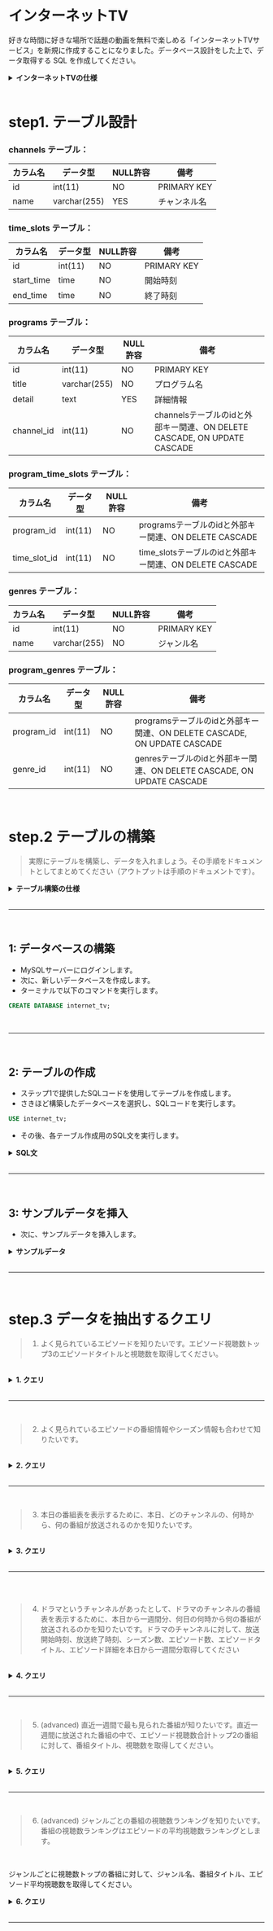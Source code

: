 # インターネットTV

好きな時間に好きな場所で話題の動画を無料で楽しめる「インターネットTVサービス」を新規に作成することになりました。データベース設計をした上で、データ取得する SQL を作成してください。

<details>
<summary><b>インターネットTVの仕様</b></summary>

>仕様は次の通りです。サービスのイメージとしては [ABEMA](https://abema.tv/) を頭に思い浮かべてください。

- ドラマ1、ドラマ2、アニメ1、アニメ2、スポーツ、ペットなど、複数のチャンネルがある
- 各チャンネルの下では時間帯ごとに番組枠が1つ設定されており、番組が放映される
- 番組はシリーズになっているものと単発ものがある。シリーズになっているものはシーズンが1つものと、シーズン1、シーズン2のように複数シーズンのものがある。各シーズンの下では各エピソードが設定されている
- 再放送もあるため、ある番組が複数チャンネルの異なる番組枠で放映されることはある
- 番組の情報として、タイトル、番組詳細、ジャンルが画面上に表示される
- 各エピソードの情報として、シーズン数、エピソード数、タイトル、エピソード詳細、動画時間、公開日、視聴数が画面上に表示される。単発のエピソードの場合はシーズン数、エピソード数は表示されない
- ジャンルとしてアニメ、映画、ドラマ、ニュースなどがある。各番組は1つ以上のジャンルに属する
- KPIとして、チャンネルの番組枠のエピソードごとに視聴数を記録する。なお、一つのエピソードは複数の異なるチャンネル及び番組枠で放送されることがあるので、属するチャンネルの番組枠ごとに視聴数がどうだったかも追えるようにする

## テーブル設計の仕様
テーブルごとにテーブル名、カラム名、データ型、NULL(NULL OK の場合のみ YES と記載)、キー（キーが存在する場合、PRIMARY/INDEX のどちらかを記載）、初期値（ある場合のみ記載）、AUTO INCREMENT（ある場合のみ YES と記載）を記載してください。また、外部キー制約、ユニークキー制約に関しても記載してください。

</details>
<br>

# step1. テーブル設計

### channels テーブル：

| カラム名 | データ型     | NULL許容 | 備考         |
| -------- | ------------ | -------- | ------------ |
| id       | int(11)      | NO       | PRIMARY KEY  |
| name     | varchar(255) | YES      | チャンネル名 |

### time_slots テーブル：

| カラム名   | データ型 | NULL許容 | 備考        |
| ---------- | -------- | -------- | ----------- |
| id         | int(11)  | NO       | PRIMARY KEY |
| start_time | time     | NO       | 開始時刻    |
| end_time   | time     | NO       | 終了時刻    |

### programs テーブル：

| カラム名   | データ型     | NULL許容 | 備考                                                                     |
| ---------- | ------------ | -------- | ------------------------------------------------------------------------ |
| id         | int(11)      | NO       | PRIMARY KEY                                                              |
| title      | varchar(255) | NO       | プログラム名                                                             |
| detail     | text         | YES      | 詳細情報                                                                 |
| channel_id | int(11)      | NO       | channelsテーブルのidと外部キー関連、ON DELETE CASCADE, ON UPDATE CASCADE |

### program_time_slots テーブル：

| カラム名     | データ型 | NULL許容 | 備考                                                    |
| ------------ | -------- | -------- | ------------------------------------------------------- |
| program_id   | int(11)  | NO       | programsテーブルのidと外部キー関連、ON DELETE CASCADE   |
| time_slot_id | int(11)  | NO       | time_slotsテーブルのidと外部キー関連、ON DELETE CASCADE |

### genres テーブル：

| カラム名 | データ型     | NULL許容 | 備考        |
| -------- | ------------ | -------- | ----------- |
| id       | int(11)      | NO       | PRIMARY KEY |
| name     | varchar(255) | NO       | ジャンル名  |

### program_genres テーブル：

| カラム名   | データ型 | NULL許容 | 備考                                                                     |
| ---------- | -------- | -------- | ------------------------------------------------------------------------ |
| program_id | int(11)  | NO       | programsテーブルのidと外部キー関連、ON DELETE CASCADE, ON UPDATE CASCADE |
| genre_id   | int(11)  | NO       | genresテーブルのidと外部キー関連、ON DELETE CASCADE, ON UPDATE CASCADE   |

<br>

# step.2 テーブルの構築

>実際にテーブルを構築し、データを入れましょう。その手順をドキュメントとしてまとめてください（アウトプットは手順のドキュメントです）。

<details>
<summary><b>テーブル構築の仕様</b></summary>
具体的には、以下のことを行う手順のドキュメントを作成してください。

1. データベースを構築します
2. ステップ1で設計したテーブルを構築します
3. サンプルデータを入れます。サンプルデータはご自身で作成ください（ChatGPTを利用すると比較的簡単に生成できます）

手順のドキュメントは、他の人が見た時にその手順通りに実施すればテーブル作成及びサンプルデータ格納が行えるように記載してください。

なお、ステップ2は以下のことを狙っています。

- データを実際に入れることでステップ3でデータ抽出クエリを試せるようにすること
- 手順をドキュメントにまとめることで、自身がやり直したい時にすぐやり直せること
- 手順を人が同じように行えるようにまとめることで、ドキュメントコミュニケーション力を上げること
</details>
<br>
<hr>
<br>

## 1: データベースの構築

- MySQLサーバーにログインします。
- 次に、新しいデータベースを作成します。
- ターミナルで以下のコマンドを実行します。

```sql
CREATE DATABASE internet_tv;
```
<br>
<hr>
<br>

## 2: テーブルの作成

- ステップ1で提供したSQLコードを使用してテーブルを作成します。
- さきほど構築したデータベースを選択し、SQLコードを実行します。

```sql
USE internet_tv;
```

- その後、各テーブル作成用のSQL文を実行します。

<details>
<summary><b>SQL文</b></summary>

```sql
NSERT INTO channels (id, name) VALUES
(1, 'NHK'),
(2, 'NTV'),
(3, 'TBS'),
(4, 'Fuji TV'),
(5, 'TV Asahi');

INSERT INTO time_slots (id, start_time, end_time) VALUES
(1, '06:00:00', '06:30:00'),
(2, '06:30:00', '07:00:00'),
(3, '07:00:00', '07:30:00'),
...
(n-1, n-1 * ':30:00', n * ':30:00'),
(n, n * ':30:00', n+1 * ':30:00');

INSERT INTO programs (id, title, detail, channel_id) VALUES
(1, 'NHKニュースおはよう日本（前半）', '最新のニュースや気象情報などをお伝えします。', 1),
...
(m-1, 'ドラゴンボール超（再）', '孫悟空と仲間たちが宇宙の平和を守るために戦うアニメ。第1話「平和の報酬 一億ゼニーは誰の手に!?」', 4),
(m, 'クレヨンしんちゃん（新）', '野原しんのすけとその家族や友人たちの日常を描くギャグアニメ。第1109話「ひまわりとお花見」', 5);

INSERT INTO program_time_slots (program_id, time_slot_id) VALUES
(1, 1),
...
(m-1, n-2),
(m, n-1);

INSERT INTO genres (id, name) VALUES
(1, 'ニュース'),
(2, '情報番組'),
(3, 'ドラマ'),
...
(k-1, 'アニメ'),
(k, '映画');

INSERT INTO program_genres (program_id, genre_id) VALUES
(1, 1),
...
(m-1, k-1),
(m, k-1);
```
</details>
<br>
<hr>
<br>

## 3: サンプルデータを挿入

- 次に、サンプルデータを挿入します。

<details>
<summary><b>サンプルデータ</b></summary>

```sql
INSERT INTO channels (id, name) VALUES
(1, 'NHK'),
(2, 'NTV'),
(3, 'TBS'),
(4, 'Fuji TV'),
(5, 'TV Asahi');

INSERT INTO time_slots (id, start_time, end_time) VALUES
(1, '06:00:00', '06:30:00'),
(2, '06:30:00', '07:00:00'),
(3, '07:00:00', '07:30:00'),
(4, '07:30:00', '08:00:00'),
(5, '08:00:00', '08:30:00'),
(6, '08:30:00', '09:00:00');

INSERT INTO programs (id, title, detail, channel_id) VALUES
(1, 'NHKニュースおはよう日本（前半）', '最新のニュースや気象情報などをお伝えします。', 1),
(2, 'NNNドキュメント72時間', '日本全国の様々な場所やテーマを取材するドキュメンタリー番組。', 2),
(3, 'ひるおび！', 'ニュース、天気予報、スポーツなどを扱う情報番組。', 3),
(4, '総力報道！THE NEWS', 'ニュースや経済情報、芸能情報などを扱う報道番組。', 4),
(5, '報道ステーション', '日本の政治、社会、経済、科学、文化、芸能などに関する最新のニュースを扱う報道番組。', 5);

INSERT INTO program_time_slots (program_id, time_slot_id) VALUES
(1, 1),
(2, 2),
(3, 3),
(4, 4),
(5, 5);

INSERT INTO genres (id, name) VALUES
(1, 'ニュース'),
(2, '情報番組'),
(3, 'ドラマ'),
(4, 'バラエティ'),
(5, 'スポーツ'),
(6, '音楽'),
(7, 'アニメ'),
(8, '映画');

INSERT INTO program_genres (program_id, genre_id) VALUES
(1, 1),
(2, 2),
(3, 2),
(4, 1),
(5, 1);
```

</details>

<br>
<hr>
<br>

# step.3 データを抽出するクエリ


> 1. よく見られているエピソードを知りたいです。エピソード視聴数トップ3のエピソードタイトルと視聴数を取得してください。
<br>
<details>
<summary><b>1. クエリ</b></summary>

<br>

```sql
SELECT episode_title, views
FROM episodes
ORDER BY views DESC
LIMIT 3;
```

</details>

<br>
<hr>
<br>



> 2. よく見られているエピソードの番組情報やシーズン情報も合わせて知りたいです。
<br>
<details>
<summary><b>2. クエリ</b></summary>

- エピソード視聴数トップ3の番組タイトル、シーズン数、エピソード数、エピソードタイトル、視聴数を取得してください。
<br>
```sql
SELECT programs.title, seasons.season_number, episodes.episode_number, episodes.episode_title, episodes.views
FROM programs
INNER JOIN seasons ON programs.program_id = seasons.program_id
INNER JOIN episodes ON seasons.season_id = episodes.season_id
ORDER BY episodes.views DESC
LIMIT 3;
```

- エピソードテーブルからエピソードタイトルと視聴数を取得し、視聴数の降順でソート。
- 上位3つを取得するSQLを実行。
</details>
<br>
<hr>
<br>


> 3. 本日の番組表を表示するために、本日、どのチャンネルの、何時から、何の番組が放送されるのかを知りたいです。
<br>

<details>
<summary><b>3. クエリ</b></summary>

- 本日放送される全ての番組に対して、チャンネル名、放送開始時刻(日付+時間)、放送終了時刻、シーズン数、エピソード数、エピソードタイトル、エピソード詳細を取得してください。
- なお、番組の開始時刻が本日のものを本日放送される番組とみなすものとします。

```sql
  SELECT channels.name, programs.start_time, programs.end_time, seasons.season_number, episodes.episode_number, episodes.episode_title, episodes.episode_description
  FROM channels
  INNER JOIN programs ON channels.channel_id = programs.channel_id
  INNER JOIN seasons ON programs.program_id = seasons.program_id
  INNER JOIN episodes ON seasons.season_id = episodes.season_id
  WHERE DATE(programs.start_time) = CURDATE()
  ORDER BY programs.start_time;

```
</details>
<br>
<hr>
<br>
<br>

> 4. ドラマというチャンネルがあったとして、ドラマのチャンネルの番組表を表示するために、本日から一週間分、何日の何時から何の番組が放送されるのかを知りたいです。ドラマのチャンネルに対して、放送開始時刻、放送終了時刻、シーズン数、エピソード数、エピソードタイトル、エピソード詳細を本日から一週間分取得してください
<br>

<details>
<summary><b>4. クエリ</b></summary>

```sql
SELECT
    program.start_time,
    program.end_time,
    program.season_number,
    program.episode_number,
    program.episode_title,
    program.episode_description
FROM
    program
WHERE
    program.channel = 'ドラマ'
    AND program.start_time >= NOW()
    AND program.start_time <= DATE_ADD(NOW(), INTERVAL 1 WEEK)
ORDER BY
    program.start_time ASC;

```
- programテーブルから、チャンネルが「ドラマ」であり、開始時刻が本日以降の一週間分の番組を取得。
- 番組表は開始時刻で昇順にソート。

</details>
<br>
<hr>
<br>

> 5. (advanced) 直近一週間で最も見られた番組が知りたいです。直近一週間に放送された番組の中で、エピソード視聴数合計トップ2の番組に対して、番組タイトル、視聴数を取得してください。
<br>

<details>
<summary><b>5. クエリ</b></summary>

```sql
SELECT
    program.title,
    SUM(viewership.episode_views) AS total_views
FROM
    program
    JOIN viewership ON program.id = viewership.program_id
WHERE
    program.start_time >= DATE_SUB(NOW(), INTERVAL 1 WEEK)
GROUP BY
    program.id
ORDER BY
    total_views DESC
LIMIT 2;

```

- programテーブルとviewershipテーブルを結合して、直近一週間に放送された番組のうち、エピソード視聴数合計がトップ2の番組を取得。
- 番組タイトルと視聴数のみが取得される。
- 番組タイトルで降順にソート。
</details>
<br>
<hr>
<br>

> 6. (advanced) ジャンルごとの番組の視聴数ランキングを知りたいです。番組の視聴数ランキングはエピソードの平均視聴数ランキングとします。
<br>

  ジャンルごとに視聴数トップの番組に対して、ジャンル名、番組タイトル、エピソード平均視聴数を取得してください。

<details>
<summary><b>6. クエリ</b></summary>

```sql
SELECT
    program.genre,
    program.title,
    AVG(viewership.episode_views) AS avg_views
FROM
    program
    JOIN viewership ON program.id = viewership.program_id
GROUP BY
    program.id,
    program.genre
HAVING
    AVG(viewership.episode_views) = (
        SELECT
            MAX(avg_views)
        FROM
            (
                SELECT
                    program.genre,
                    program.id,
                    AVG(viewership.episode_views) AS avg_views
                FROM
                    program
                    JOIN viewership ON program.id = viewership.program_id
                GROUP BY
                    program.id,
                    program.genre


```
- programテーブルとviewershipテーブルをJOINし、番組のIDとジャンル、およびエピソードごとの視聴数を取得。
- GROUP BYを使用して、番組のIDとジャンルごとにグループ化し、エピソードの平均視聴数を計算。
- HAVINGを使用して、各ジャンルごとに最も高い平均視聴数を持つ番組のみを選択。
- サブクエリを使用して、最大平均視聴数を計算し、その値に一致する番組を選択。
- 選択された番組のジャンル、タイトル、およびエピソードの平均視聴数を取得。

</details>
<br>
<hr>
<br>
